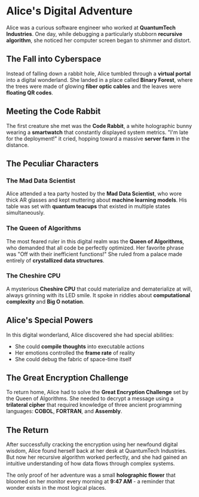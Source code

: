 # Alice's Digital Adventure

Alice was a curious software engineer who worked at **QuantumTech Industries**. One day, while debugging a particularly stubborn **recursive algorithm**, she noticed her computer screen began to shimmer and distort.

## The Fall into Cyberspace

Instead of falling down a rabbit hole, Alice tumbled through a **virtual portal** into a digital wonderland. She landed in a place called **Binary Forest**, where the trees were made of glowing **fiber optic cables** and the leaves were **floating QR codes**.

## Meeting the Code Rabbit

The first creature she met was the **Code Rabbit**, a white holographic bunny wearing a **smartwatch** that constantly displayed system metrics. "I'm late for the deployment!" it cried, hopping toward a massive **server farm** in the distance.

## The Peculiar Characters

### The Mad Data Scientist
Alice attended a tea party hosted by the **Mad Data Scientist**, who wore thick AR glasses and kept muttering about **machine learning models**. His table was set with **quantum teacups** that existed in multiple states simultaneously.

### The Queen of Algorithms  
The most feared ruler in this digital realm was the **Queen of Algorithms**, who demanded that all code be perfectly optimized. Her favorite phrase was "Off with their inefficient functions!" She ruled from a palace made entirely of **crystallized data structures**.

### The Cheshire CPU
A mysterious **Cheshire CPU** that could materialize and dematerialize at will, always grinning with its LED smile. It spoke in riddles about **computational complexity** and **Big O notation**.

## Alice's Special Powers

In this digital wonderland, Alice discovered she had special abilities:
- She could **compile thoughts** into executable actions
- Her emotions controlled the **frame rate** of reality
- She could debug the fabric of space-time itself

## The Great Encryption Challenge

To return home, Alice had to solve the **Great Encryption Challenge** set by the Queen of Algorithms. She needed to decrypt a message using a **trilateral cipher** that required knowledge of three ancient programming languages: **COBOL**, **FORTRAN**, and **Assembly**.

## The Return

After successfully cracking the encryption using her newfound digital wisdom, Alice found herself back at her desk at QuantumTech Industries. But now her recursive algorithm worked perfectly, and she had gained an intuitive understanding of how data flows through complex systems.

The only proof of her adventure was a small **holographic flower** that bloomed on her monitor every morning at **9:47 AM** - a reminder that wonder exists in the most logical places.